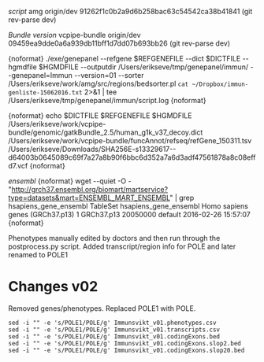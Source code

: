 *script*
amg origin/dev 91262f1c0b2a9d6b258bac63c54542ca38b41841 (git rev-parse dev)

*Bundle version*
vcpipe-bundle origin/dev 09459ea9dde0a6a939db11bff1d7dd07b693bb26 (git rev-parse dev)

{noformat}
./exe/genepanel --refgene  $REFGENEFILE --dict $DICTFILE --hgmdfile $HGMDFILE --outputdir  /Users/erikseve/tmp/genepanel/immun/ --genepanel=Immun --version=01 --sorter /Users/erikseve/work/amg/src/regions/bedsorter.pl `cat ~/Dropbox/immun-genliste-15062016.txt` 2>&1 | tee /Users/erikseve/tmp/genepanel/immun/script.log
{noformat}

{noformat}
echo $DICTFILE $REFGENEFILE $HGMDFILE
/Users/erikseve/work/vcpipe-bundle/genomic/gatkBundle_2.5/human_g1k_v37_decoy.dict
/Users/erikseve/work/vcpipe-bundle/funcAnnot/refseq/refGene_150311.tsv
/Users/erikseve/Downloads/SHA256E-s13329617--d64003b0645089c69f7a27a8b90f6bbc6d352a7a6d3adf47561878a8c08effd7.vcf
{noformat}

*ensembl*
{noformat}
wget --quiet -O - "http://grch37.ensembl.org/biomart/martservice?type=datasets&mart=ENSEMBL_MART_ENSEMBL" | grep hsapiens_gene_ensembl
TableSet	hsapiens_gene_ensembl	Homo sapiens genes (GRCh37.p13)	1	GRCh37.p13	20050000	default	2016-02-26 15:57:07
{noformat}

Phenotypes manually edited by doctors and then run through the postprocess.py script.
Added transcript/region info for POLE and later renamed to POLE1

# Changes v02
Removed genes/phenotypes. Replaced POLE1 with POLE.

```
sed -i "" -e 's/POLE1/POLE/g' Immunsvikt_v01.phenotypes.csv
sed -i "" -e 's/POLE1/POLE/g' Immunsvikt_v01.transcripts.csv
sed -i "" -e 's/POLE1/POLE/g' Immunsvikt_v01.codingExons.bed
sed -i "" -e 's/POLE1/POLE/g' Immunsvikt_v01.codingExons.slop2.bed
sed -i "" -e 's/POLE1/POLE/g' Immunsvikt_v01.codingExons.slop20.bed
```